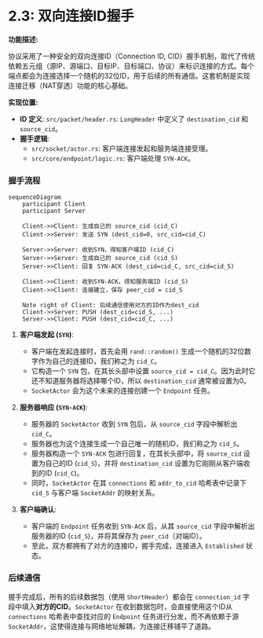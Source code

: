 # 2.3: 双向连接ID握手

**功能描述:**

协议采用了一种安全的双向连接ID（Connection ID, CID）握手机制，取代了传统依赖五元组（源IP、源端口、目标IP、目标端口、协议）来标识连接的方式。每个端点都会为连接选择一个随机的32位ID，用于后续的所有通信。这套机制是实现连接迁移（NAT穿透）功能的核心基础。

**实现位置:**

- **ID 定义**: `src/packet/header.rs`: `LongHeader` 中定义了 `destination_cid` 和 `source_cid`。
- **握手逻辑**:
    - `src/socket/actor.rs`: 客户端连接发起和服务端连接受理。
    - `src/core/endpoint/logic.rs`: 客户端处理 `SYN-ACK`。

### 握手流程

```mermaid
sequenceDiagram
    participant Client
    participant Server

    Client->>Client: 生成自己的 source_cid (cid_C)
    Client->>Server: 发送 SYN (dest_cid=0, src_cid=cid_C)
    
    Server->>Server: 收到SYN，得知客户端ID (cid_C)
    Server->>Server: 生成自己的 source_cid (cid_S)
    Server->>Client: 回复 SYN-ACK (dest_cid=cid_C, src_cid=cid_S)

    Client->>Client: 收到SYN-ACK，得知服务端ID (cid_S)
    Client->>Client: 连接建立，保存 peer_cid = cid_S
    
    Note right of Client: 后续通信使用对方的ID作为dest_cid
    Client->>Server: PUSH (dest_cid=cid_S, ...)
    Server->>Client: PUSH (dest_cid=cid_C, ...)
```

1.  **客户端发起 (`SYN`)**:
    - 客户端在发起连接时，首先会用 `rand::random()` 生成一个随机的32位数字作为自己的连接ID，我们称之为 `cid_C`。
    - 它构造一个 `SYN` 包，在其长头部中设置 `source_cid = cid_C`。因为此时它还不知道服务器将选择哪个ID，所以 `destination_cid` 通常被设置为0。
    - `SocketActor` 会为这个未来的连接创建一个 `Endpoint` 任务。

2.  **服务器响应 (`SYN-ACK`)**:
    - 服务器的 `SocketActor` 收到 `SYN` 包后，从 `source_cid` 字段中解析出 `cid_C`。
    - 服务器也为这个连接生成一个自己唯一的随机ID，我们称之为 `cid_S`。
    - 服务器构造一个 `SYN-ACK` 包进行回复，在其长头部中，将 `source_cid` 设置为自己的ID (`cid_S`)，并将 `destination_cid` 设置为它刚刚从客户端收到的ID (`cid_C`)。
    - 同时，`SocketActor` 在其 `connections` 和 `addr_to_cid` 哈希表中记录下 `cid_S` 与客户端 `SocketAddr` 的映射关系。

3.  **客户端确认**:
    - 客户端的 `Endpoint` 任务收到 `SYN-ACK` 后，从其 `source_cid` 字段中解析出服务器的ID (`cid_S`)，并将其保存为 `peer_cid`（对端ID）。
    - 至此，双方都拥有了对方的连接ID，握手完成，连接进入 `Established` 状态。

### 后续通信

握手完成后，所有的后续数据包（使用 `ShortHeader`）都会在 `connection_id` 字段中填入**对方的CID**。`SocketActor` 在收到数据包时，会直接使用这个ID从 `connections` 哈希表中查找对应的 `Endpoint` 任务进行分发，而不再依赖于源 `SocketAddr`，这使得连接与网络地址解耦，为连接迁移铺平了道路。 